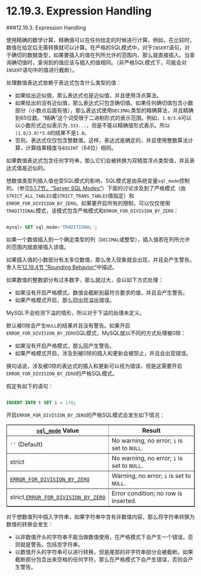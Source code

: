 # 12.19.3. Expression Handling

###12.19.3. Expression Handling

使用精确的数学计算，精确值可以在任何给定的时候进行计算。例如，在比较时，数值在给定后无需转换就可以计算。在严格的SQL模式中，对于`INSERT`语句，对于确切的数据类型，如果要插入的值在列所允许的范围内，那么就直接插入。当查询确切值时，查询到的值应该与插入的值相同。（非严格SQL模式下，可能会对`INSERT`语句中的值进行截断）。

处理数值表达式依赖于表达式包含什么类型的值：

* 如果给出近似值，那么表达式也是近似值，并且使用浮点算法。
* 如果给出的没有近似值，那么表达式只包含确切值。如果任何确切值包含小数部分（小数点后面有值），那么表达式使用`DECIMAL`类型的精确算法，并且精确到65位数。“精确”这个词受限于二进制形式的表示范围。例如，`1.0/3.0`可以以小数形式近似表示为`.333...`，但是不能以精确值形式表示。所以`(1.0/3.0)*3.0`的结果不是`1.0`。
* 否则，表达式仅仅包含整数值。这样，表达式是确定的，并且使用整数算法计算，计算结果精度与`BIGINT`（64位）相同。

如果数值表达式包含任何字符串，那么它们会被转换为双精度浮点类型值，并且表达式值是近似的。

想数值类型列插入值也受SQL模式的影响，SQL模式是由系统变量`sql_mode`控制的。（参见[5.1.7节，“Server SQL Modes”][5-1-7]）下面的讨论涉及到了严格模式（由`STRICT_ALL_TABLES`或`STRICT_TRANS_TABLES`值指定）和`ERROR_FOR_DIVISION_BY_ZERO`。如果要开启所有的限制，可以仅仅使用`TRADITIONAL`模式，该模式包含严格模式和`ERROR_FOR_DIVISION_BY_ZERO`：

```sql

mysql> SET sql_mode='TRADITIONAL';

```

如果一个数值插入到一个确定类型的列（`DECIMAL`或整型），插入值若在列所允许的范围内就直接插入该值。

如果插入值的小数部分有太多位数值，那么舍入现象就会出现，并且会产生警告。舍入在[12.19.4节 “Rounding Behavior”][12-19-4]中描述。

如果数值的整数部分有过多数字，那么就过大，会以如下方式处理：

* 如果没有开启严格模式，数值会截断到最符合要求的值，并且会产生警告。
* 如果严格模式开启，那么回出现溢出错误。

MySQL不会检测下溢的情形，所以对于下溢的处理未定义。

默认被0除会产生`NULL`的结果并且没有警告。如果开启`ERROR_FOR_DIVISION_BY_ZERO`SQL模式，MySQL就以不同的方式处理被0除：

* 如果没有开启严格模式，那么回产生警告。
* 如果严格模式开启，涉及到被0除的插入和更新会被禁止，并且会出现错误。

换句话说，涉及被0除的表达式的插入和更新可以视为错误，但是这需要开启`ERROR_FOR_DIVISION_BY_ZERO`的严格SQL模式。

假定有如下的语句：

```sql

INSERT INTO t SET i = 1/0;

```

开启`ERROR_FOR_DIVISION_BY_ZERO`的严格SQL模式会发生如下情况：

<table summary="This table shows what happens for combinations of strict
        and
        ERROR_FOR_DIVISION_BY_ZERO
        modes." border="1"><colgroup><col><col></colgroup><thead><tr><th scope="col"><a class="link" href="server-system-variables.html#sysvar_sql_mode"><code class="literal">sql_mode</code></a> Value</th><th scope="col">Result</th></tr></thead><tbody><tr><td scope="row"><code class="literal">''</code> (Default)</td><td>No warning, no error; <code class="literal">i</code> is set to
              <code class="literal">NULL</code>.</td></tr><tr><td scope="row">strict</td><td>No warning, no error; <code class="literal">i</code> is set to
              <code class="literal">NULL</code>.</td></tr><tr><td scope="row"><a class="link" href="server-sql-mode.html#sqlmode_error_for_division_by_zero"><code class="literal">ERROR_FOR_DIVISION_BY_ZERO</code></a></td><td>Warning, no error; <code class="literal">i</code> is set to
<code class="literal">NULL</code>.</td></tr><tr><td scope="row">strict,<a class="link" href="server-sql-mode.html#sqlmode_error_for_division_by_zero"><code class="literal">ERROR_FOR_DIVISION_BY_ZERO</code></a></td><td>Error condition; no row is inserted.</td></tr></tbody></table>

对于想数值列中插入字符串，如果字符串中含有非数值内容，那么将字符串转换为数值的转换会发生：

* 以非数值开头的字符串不能当做数值使用，在严格模式下会产生一个错误，否则就是警告。包括空字符串。
* 以数值开头的字符串可以进行转换，但是尾部的非字符串部分会被截断。如果截断部分包含出来空格的任何字符，那么在严格模式下会产生错误，否则会产生警告。


[5-1-7]: ../Chapter_5/05.01.07_Server_SQL_Modes.md
[12-19-4]:12.19.04_Rounding_Behavior.md